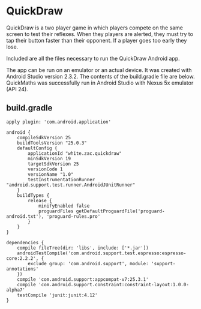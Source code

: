 # QuickDraw
QuickDraw is a two player game in which players compete on the same screen to test their reflexes. When they players are alerted, they must try to tap their button faster than their opponent. If a player goes too early they lose. 

Included are all the files necessary to run the QuickDraw Android app.


The app can be run on an emulator or an actual device.  It was created with Android Studio version 2.3.2. The contents of the build.gradle file are below.  QuickMaths was successfully run in Android Studio with Nexus 5x emulator (API 24).

## build.gradle
```
apply plugin: 'com.android.application'

android {
    compileSdkVersion 25
    buildToolsVersion "25.0.3"
    defaultConfig {
        applicationId "white.zac.quickdraw"
        minSdkVersion 19
        targetSdkVersion 25
        versionCode 1
        versionName "1.0"
        testInstrumentationRunner "android.support.test.runner.AndroidJUnitRunner"
    }
    buildTypes {
        release {
            minifyEnabled false
            proguardFiles getDefaultProguardFile('proguard-android.txt'), 'proguard-rules.pro'
        }
    }
}

dependencies {
    compile fileTree(dir: 'libs', include: ['*.jar'])
    androidTestCompile('com.android.support.test.espresso:espresso-core:2.2.2', {
        exclude group: 'com.android.support', module: 'support-annotations'
    })
    compile 'com.android.support:appcompat-v7:25.3.1'
    compile 'com.android.support.constraint:constraint-layout:1.0.0-alpha7'
    testCompile 'junit:junit:4.12'
}
```
